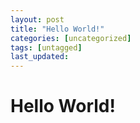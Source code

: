 ```yaml
---
layout: post
title: "Hello World!"
categories: [uncategorized]
tags: [untagged]
last_updated:
---
```


# Hello World!